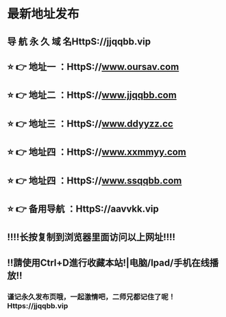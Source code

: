 #  最新地址发布 
## 导 航 永 久 域 名HttpS://jjqqbb.vip
## ⭐️ 👉 地址一 ：HttpS://www.oursav.com
## ⭐️ 👉 地址二 ：HttpS://www.jjqqbb.com
## ⭐️ 👉 地址三 ：HttpS://www.ddyyzz.cc
## ⭐️ 👉 地址四 ：HttpS://www.xxmmyy.com
## ⭐️ 👉 地址四 ：HttpS://www.ssqqbb.com
## ⭐️ 👉 备用导航 ：HttpS://aavvkk.vip
## ‼️‼️长按复制到浏览器里面访问以上网址‼️‼️
## ‼️請使用Ctrl+D進行收藏本站!|电脑/Ipad/手机在线播放‼️
### 谨记永久发布页哦，一起激情吧，二师兄都记住了呢！Https://jjqqbb.vip
